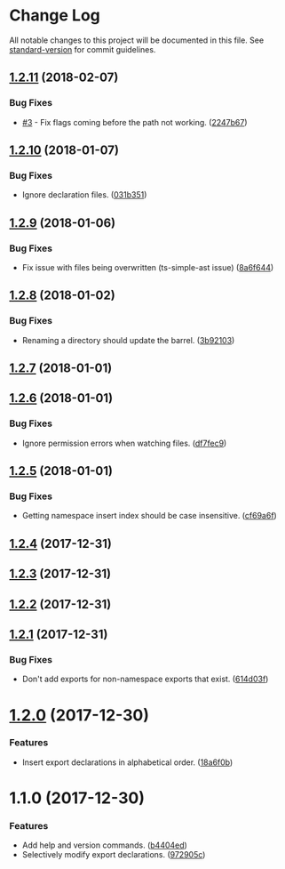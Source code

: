 # Change Log

All notable changes to this project will be documented in this file. See [standard-version](https://github.com/conventional-changelog/standard-version) for commit guidelines.

<a name="1.2.11"></a>
## [1.2.11](https://github.com/dsherret/barrel-maintainer/compare/v1.2.10...v1.2.11) (2018-02-07)


### Bug Fixes

* [#3](https://github.com/dsherret/barrel-maintainer/issues/3) - Fix flags coming before the path not working. ([2247b67](https://github.com/dsherret/barrel-maintainer/commit/2247b67))



<a name="1.2.10"></a>
## [1.2.10](https://github.com/dsherret/barrel-maintainer/compare/v1.2.9...v1.2.10) (2018-01-07)


### Bug Fixes

* Ignore declaration files. ([031b351](https://github.com/dsherret/barrel-maintainer/commit/031b351))



<a name="1.2.9"></a>
## [1.2.9](https://github.com/dsherret/barrel-maintainer/compare/v1.2.8...v1.2.9) (2018-01-06)


### Bug Fixes

* Fix issue with files being overwritten (ts-simple-ast issue) ([8a6f644](https://github.com/dsherret/barrel-maintainer/commit/8a6f644))



<a name="1.2.8"></a>
## [1.2.8](https://github.com/dsherret/barrel-maintainer/compare/v1.2.7...v1.2.8) (2018-01-02)


### Bug Fixes

* Renaming a directory should update the barrel. ([3b92103](https://github.com/dsherret/barrel-maintainer/commit/3b92103))



<a name="1.2.7"></a>
## [1.2.7](https://github.com/dsherret/barrel-maintainer/compare/v1.2.6...v1.2.7) (2018-01-01)



<a name="1.2.6"></a>
## [1.2.6](https://github.com/dsherret/barrel-maintainer/compare/v1.2.5...v1.2.6) (2018-01-01)


### Bug Fixes

* Ignore permission errors when watching files. ([df7fec9](https://github.com/dsherret/barrel-maintainer/commit/df7fec9))



<a name="1.2.5"></a>
## [1.2.5](https://github.com/dsherret/barrel-maintainer/compare/v1.2.4...v1.2.5) (2018-01-01)


### Bug Fixes

* Getting namespace insert index should be case insensitive. ([cf69a6f](https://github.com/dsherret/barrel-maintainer/commit/cf69a6f))



<a name="1.2.4"></a>
## [1.2.4](https://github.com/dsherret/barrel-maintainer/compare/v1.2.3...v1.2.4) (2017-12-31)



<a name="1.2.3"></a>
## [1.2.3](https://github.com/dsherret/barrel-maintainer/compare/v1.2.2...v1.2.3) (2017-12-31)



<a name="1.2.2"></a>
## [1.2.2](https://github.com/dsherret/barrel-maintainer/compare/v1.2.1...v1.2.2) (2017-12-31)



<a name="1.2.1"></a>
## [1.2.1](https://github.com/dsherret/barrel-maintainer/compare/v1.2.0...v1.2.1) (2017-12-31)


### Bug Fixes

* Don't add exports for non-namespace exports that exist. ([614d03f](https://github.com/dsherret/barrel-maintainer/commit/614d03f))



<a name="1.2.0"></a>
# [1.2.0](https://github.com/dsherret/barrel-maintainer/compare/v1.1.0...v1.2.0) (2017-12-30)


### Features

* Insert export declarations in alphabetical order. ([18a6f0b](https://github.com/dsherret/barrel-maintainer/commit/18a6f0b))



<a name="1.1.0"></a>
# 1.1.0 (2017-12-30)


### Features

* Add help and version commands. ([b4404ed](https://github.com/dsherret/barrel-maintainer/commit/b4404ed))
* Selectively modify export declarations. ([972905c](https://github.com/dsherret/barrel-maintainer/commit/972905c))
